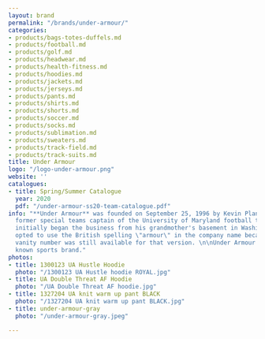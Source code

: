 ```yaml
---
layout: brand
permalink: "/brands/under-armour/"
categories:
- products/bags-totes-duffels.md
- products/football.md
- products/golf.md
- products/headwear.md
- products/health-fitness.md
- products/hoodies.md
- products/jackets.md
- products/jerseys.md
- products/pants.md
- products/shirts.md
- products/shorts.md
- products/soccer.md
- products/socks.md
- products/sublimation.md
- products/sweaters.md
- products/track-field.md
- products/track-suits.md
title: Under Armour
logo: "/logo-under-armour.png"
website: ''
catalogues:
- title: Spring/Summer Catalogue
  year: 2020
  pdf: "/under-armour-ss20-team-catalogue.pdf"
info: "**Under Armour** was founded on September 25, 1996 by Kevin Plank, a then 24-year-old
  former special teams captain of the University of Maryland football team. Plank
  initially began the business from his grandmother's basement in Washington, D.C.\n\nPlank
  opted to use the British spelling \"armour\" in the company name because the toll-free
  vanity number was still available for that version. \n\nUnder Armour is now a well
  known sports brand."
photos:
- title: 1300123 UA Hustle Hoodie
  photo: "/1300123 UA Hustle hoodie ROYAL.jpg"
- title: UA Double Threat AF Hoodie
  photo: "/UA Double Threat AF hoodie.jpg"
- title: 1327204 UA knit warm up pant BLACK
  photo: "/1327204 UA knit warm up pant BLACK.jpg"
- title: under-armour-gray
  photo: "/under-armour-gray.jpeg"

---
```

